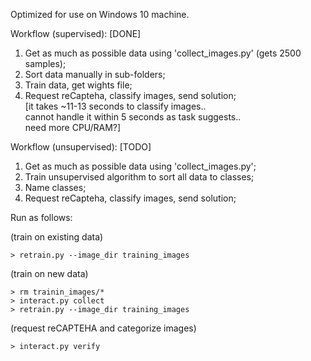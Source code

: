 Optimized for use on Windows 10 machine.  
  
Workflow (supervised): [DONE]  
1. Get as much as possible data using 'collect_images.py' (gets 2500 samples);  
2. Sort data manually in sub-folders;  
3. Train data, get wights file;  
4. Request reCapteha, classify images, send solution;  
    [it takes ~11-13 seconds to classify images..  
    cannot handle it within 5 seconds as task suggests..  
    need more CPU/RAM?]   

Workflow (unsupervised): [TODO]  
1. Get as much as possible data using 'collect_images.py';  
2. Train unsupervised algorithm to sort all data to classes;  
3. Name classes;  
4. Request reCapteha, classify images, send solution;  


Run as follows:  

(train on existing data)  
```
> retrain.py --image_dir training_images  
```
(train on new data)  
```
> rm trainin_images/*  
> interact.py collect  
> retrain.py --image_dir training_images  
```
(request reCAPTEHA and categorize images)  
```
> interact.py verify  
```
